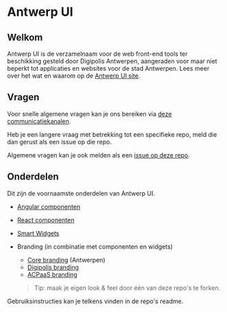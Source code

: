 # Antwerp UI

## Welkom

Antwerp UI is de verzamelnaam voor de web front-end tools ter beschikking gesteld door Digipolis Antwerpen, aangeraden voor maar niet beperkt tot applicaties en websites voor de stad Antwerpen. Lees meer over het wat en waarom op de [Antwerp UI site](https://antwerp-ui.digipolis.be).

## Vragen

Voor snelle algemene vragen kan je ons bereiken via [deze communicatiekanalen](https://antwerp-ui.digipolis.be/contact).

Heb je een langere vraag met betrekking tot een specifieke repo, meld die dan gerust als een issue op die repo.

Algemene vragen kan je ook melden als een [issue op deze repo](https://github.com/digipolisantwerp/antwerp-ui/issues).

## Onderdelen

Dit zijn de voornaamste onderdelen van Antwerp UI.

- [Angular componenten](https://github.com/digipolisantwerp/antwerp-ui_angular)
- [React componenten](https://github.com/digipolisantwerp/antwerp-ui_react)
- [Smart Widgets](https://github.com/digipolisantwerp/smart-widgets)
- Branding (in combinatie met componenten en widgets)
    - [Core branding](https://github.com/a-ui/core_branding_scss) (Antwerpen)
    - [Digipolis branding](https://a-ui.github.io/digipolis_branding_scss/)
    - [ACPaaS branding](https://github.com/a-ui/acpaas_branding_scss)

    > Tip: maak je eigen look & feel door één van deze repo's te forken.

Gebruiksinstructies kan je telkens vinden in de repo's readme.
